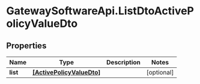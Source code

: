 # GatewaySoftwareApi.ListDtoActivePolicyValueDto

## Properties
Name | Type | Description | Notes
------------ | ------------- | ------------- | -------------
**list** | [**[ActivePolicyValueDto]**](ActivePolicyValueDto.md) |  | [optional] 


